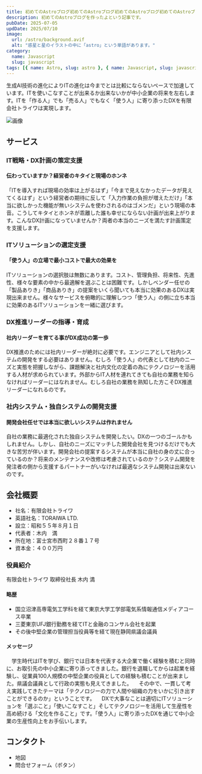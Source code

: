 ```yaml
---
title: 初めてのAstroブログ初めてのAstroブログ初めてのAstroブログ初めてのAstroブログ
description: 初めてのAstroブログを作ったよという記事です。
pubDate: 2025-07-05
updDate: 2025/07/10
image:
  url: /astro/background.avif
  alt: "惑星と星のイラストの中に「astro」という単語があります。"
category:
  name: Javascript
  slug: javascript
tags: [{ name: Astro, slug: astro }, { name: Javascript, slug: javascript }]
---
```


生成AI技術の進化によりITの進化は今までとは比較にならないペースで加速しています。ITを使いこなすことが出来るか出来ないかが中小企業の将来を左右します。ITを「作る人」でも「売る人」でもなく「使う人」に寄り添ったDXを有限会社トライワは実現します。

![画像](./background.avif)

## サービス

### IT戦略・DX計画の策定支援

#### 伝わっていますか？経営者のキタイと現場のホンネ

「ITを導入すれば現場の効率は上がるはず」「今まで見えなかったデータが見えてくるはず」という経営者の期待に反して「入力作業の負担が増えただけ」「本当に欲しかった機能が無いシステムを使わされるのはゴメンだ」という現場の本音。こうしてキタイとホンネが乖離した誰も幸せにならない計画が出来上がります。こんなDX計画になっていませんか？両者の本当のニーズを満たす計画策定を支援します。

### ITソリューションの選定支援

#### 「使う人」の立場で最小コストで最大の効果を

ITソリューションの選択肢は無数にあります。コスト、管理負担、将来性、先進性、様々な要素の中から最適解を選ぶことは困難です。しかしベンダー任せの「製品ありき」「商品ありき」の提案をいくら聞いても本当に効果のあるDXは実現出来ません。様々なサービスを俯瞰的に理解しつつ「使う人」の側に立ち本当に効果のあるITソリューションを一緒に選びます。

### DX推進リーダーの指導・育成

#### 社内リーダーを育てる事がDX成功の第一歩

DX推進のためには社内リーダーが絶対に必要です。エンジニアとして社内システムの開発をする必要はありません。むしろ「使う人」の代表として社内のニーズと実態を把握しながら、課題解決と社内文化の定着の為にテクノロジーを活用する人材が求められています。外部からIT人材を連れてきても自社の業務を知らなければリーダーにはなれません。むしろ自社の業務を熟知した方こそDX推進リーダーになれるのです。

### 社内システム・独自システムの開発支援

#### 開発会社任せでは本当に欲しいシステムは作れません

自社の業務に最適化された独自システムを開発したい。DXの一つのゴールかもしれません。しかし、自社のニーズにマッチした開発会社を見つけるだけでも大きな苦労が伴います。開発会社の提案するシステムが本当に自社の身の丈に合っているのか？将来のメンテナンスや改修は考慮されているのか？システム開発を発注者の側から支援するパートナーがいなければ最適なシステム開発は出来ないのです。

## 会社概要

- 社名：有限会社トライワ
- 英語社名：TORAIWA LTD.
- 設立：昭和５５年８月１日
- 代表者：木内　満
- 所在地：富士宮市西町２８番１７号
- 資本金：４００万円

### 役員紹介

有限会社トライワ 取締役社長 木内 満

#### 略歴

- 国立沼津高専電気工学科を経て東京大学工学部電気系情報通信メディアコース卒業
- 三菱東京UFJ銀行勤務を経てITと金融のコンサル会社を起業
- その後中堅企業の管理担当役員等を経て現在静岡県議会議員

#### メッセージ

　学生時代はITを学び、銀行では日本を代表する大企業で働く経験を積むと同時に、お取引先の中小企業に寄り添ってきました。銀行を退職してからは起業を経験し、従業員100人規模の中堅企業の役員としての経験も積むことが出来ました。県議会議員として行政の実態も見えてきました。
　その中で、一貫して考え実践してきたテーマは「テクノロジーの力で人間や組織の力をいかに引き出すことができるのか」ということです。
　DXで大事なことは適切にITソリューションを「選ぶこと」「使いこなすこと」そしてテクノロジーを活用して生産性を高め続ける「文化を作ること」です。「使う人」に寄り添ったDXを通じて中小企業の生産性向上をお手伝いします。

## コンタクト

- 地図
- 問合せフォーム（ボタン）
